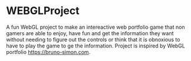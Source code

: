 # WEBGLProject
A fun WebGL project to make an intereactive web portfolio game that non gamers are able to enjoy, have fun and get the information they want without needing to figure out the controls or think that it is obnoxious to have to play the game to ge the information. Project is inspired by WebGL portfolio https://bruno-simon.com.
